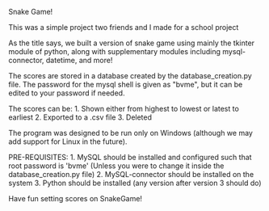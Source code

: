 Snake Game!

This was a simple project two friends and I made for a school project

As the title says, we built a version of snake game using mainly the tkinter module of python, along with supplementary modules including mysql-connector, datetime, and more!

The scores are stored in a database created by the database_creation.py file. The password for the mysql shell is given as "bvme", but it can be edited to your password if needed.

The scores can be:
                    1. Shown either from highest to lowest or latest to earliest
                    2. Exported to a .csv file
                    3. Deleted

The program was designed to be run only on Windows (although we may add support for Linux in the future).

PRE-REQUISITES:
                1. MySQL should be installed and configured such that root password is 'bvme' (Unless you were to change it inside the database_creation.py file)
                2. MySQL-connector should be installed on the system
                3. Python should be installed (any version after version 3 should do)

Have fun setting scores on SnakeGame!